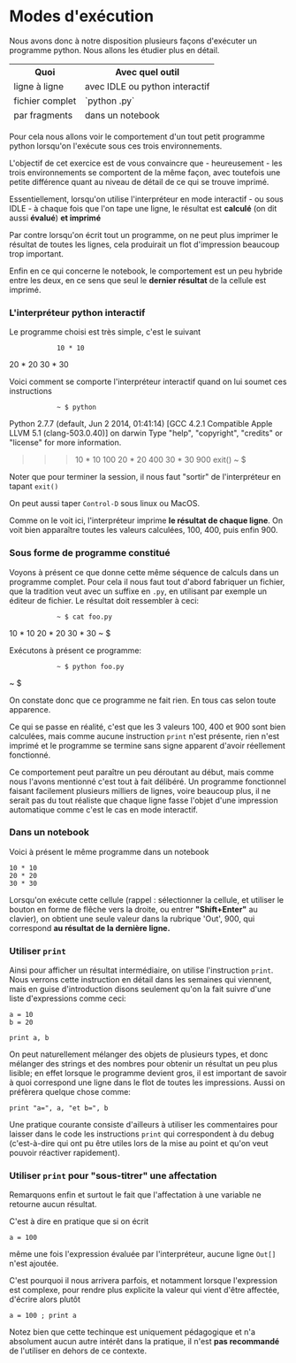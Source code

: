 
# Modes d'exécution

Nous avons donc à notre disposition plusieurs façons d'exécuter un programme
python. Nous allons les étudier plus en détail.

<table>
<thead> <tr><th>Quoi</th><th>Avec quel outil</th></tr>
<tr><td>ligne à ligne</td><td>avec IDLE ou python interactif</td></tr>
<tr><td>fichier complet</td><td>`python <fichier>.py` </td></tr>
<tr><td>par fragments </td><td>dans un notebook</td></tr>
</table>

Pour cela nous allons voir le comportement d'un tout petit programme python
lorsqu'on l'exécute sous ces trois environnements.

L'objectif de cet exercice est de vous convaincre que - heureusement - les trois
environnements se comportent de la même façon, avec toutefois une petite
différence quant au niveau de détail de ce qui se trouve imprimé.

Essentiellement, lorsqu'on utilise l'interpréteur en mode interactif - ou sous
IDLE - à chaque fois que l'on tape une ligne, le résultat est **calculé** (on
dit aussi **évalué**) **et imprimé**

Par contre lorsqu'on écrit tout un programme, on ne peut plus imprimer le
résultat de toutes les lignes, cela produirait un flot d'impression beaucoup
trop important.

Enfin en ce qui concerne le notebook, le comportement est un peu hybride entre
les deux, en ce sens que seul le **dernier résultat** de la cellule est imprimé.

### L'interpréteur python interactif

Le programme choisi est très simple, c'est le suivant

                10 * 10
20 * 20
30 * 30
                
Voici comment se comporte l'interpréteur interactif quand on lui soumet ces
instructions

                ~ $ python
Python 2.7.7 (default, Jun  2 2014, 01:41:14)
[GCC 4.2.1 Compatible Apple LLVM 5.1 (clang-503.0.40)] on darwin
Type "help", "copyright", "credits" or "license" for more information.
>>> 10 * 10
100
>>> 20 * 20
400
>>> 30 * 30
900
>>> exit()
~ $
                
Noter que pour terminer la session, il nous faut "sortir" de l'interpréteur en
tapant `exit()`

On peut aussi taper `Control-D` sous linux ou MacOS.

Comme on le voit ici, l'interpréteur imprime **le résultat de chaque ligne**. On
voit bien apparaître toutes les valeurs calculées, 100, 400, puis enfin 900.

### Sous forme de programme constitué

Voyons à présent ce que donne cette même séquence de calculs dans un programme
complet. Pour cela il nous faut tout d'abord fabriquer un fichier, que la
tradition veut avec un suffixe en `.py`, en utilisant par exemple un éditeur de
fichier. Le résultat doit ressembler à ceci:

                ~ $ cat foo.py
10 * 10
20 * 20
30 * 30
~ $ 
                
Exécutons à présent ce programme:

                ~ $ python foo.py
~ $
                
On constate donc que ce programme ne fait rien. En tous cas selon toute
apparence.

Ce qui se passe en réalité, c'est que les 3 valeurs 100, 400 et 900 sont bien
calculées, mais comme aucune instruction `print` n'est présente, rien n'est
imprimé et le programme se termine sans signe apparent d'avoir réellement
fonctionné.

Ce comportement peut paraître un peu déroutant au début, mais comme nous l'avons
mentionné c'est tout à fait délibéré. Un programme fonctionnel faisant
facilement plusieurs milliers de lignes, voire beaucoup plus, il ne serait pas
du tout réaliste que chaque ligne fasse l'objet d'une impression automatique
comme c'est le cas en mode interactif.

### Dans un notebook

Voici à présent le même programme dans un notebook


    10 * 10
    20 * 20
    30 * 30

Lorsqu'on exécute cette cellule (rappel : sélectionner la cellule, et utiliser
le bouton en forme de flêche vers la droite, ou entrer **"Shift+Enter"** au
clavier), on obtient une seule valeur dans la rubrique 'Out', 900, qui
correspond **au résultat de la dernière ligne.**

### Utiliser `print`

Ainsi pour afficher un résultat intermédiaire, on utilise l'instruction `print`.
Nous verrons cette instruction en détail dans les semaines qui viennent, mais en
guise d'introduction disons seulement qu'on la fait suivre d'une liste
d'expressions comme ceci:


    a = 10
    b = 20
    
    print a, b

On peut naturellement mélanger des objets de plusieurs types, et donc mélanger
des strings et des nombres pour obtenir un résultat un peu plus lisible; en
effet lorsque le programme devient gros, il est important de savoir à quoi
correspond une ligne dans le flot de toutes les impressions. Aussi on préfèrera
quelque chose comme:


    print "a=", a, "et b=", b

Une pratique courante consiste d'ailleurs à utiliser les commentaires pour
laisser dans le code les instructions `print` qui correspondent à du debug
(c'est-à-dire qui ont pu être utiles lors de la mise au point et qu'on veut
pouvoir réactiver rapidement).

### Utiliser `print` pour "sous-titrer" une affectation

Remarquons enfin et surtout le fait que l'affectation à une variable ne retourne
aucun résultat.

C'est à dire en pratique que si on écrit


    a = 100

même une fois l'expression évaluée par l'interpréteur, aucune ligne `Out[]`
n'est ajoutée.

C'est pourquoi il nous arrivera parfois, et notamment lorsque l'expression est
complexe, pour rendre plus explicite la valeur qui vient d'être affectée,
d'écrire alors plutôt


    a = 100 ; print a

Notez bien que cette techinque est uniquement pédagogique et n'a absolument
aucun autre intérêt dans la pratique, il n'est **pas recommandé** de l'utiliser
en dehors de ce contexte.
